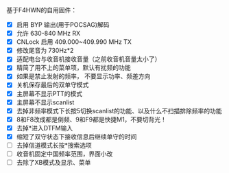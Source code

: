 基于F4HWN的自用固件：
- [x] 启用 BYP 输出(用于POCSAG)解码
- [x] 允许 630-840 MHz RX
- [x] CNLock 启用 409.000~409.990 MHz TX
- [x] 修改尾音为 730Hz*2
- [x] 适配电台与收音机接收音量（之前收音机音量太小了）
- [x] 精简了用不上的菜单项，默认有扰频的功能
- [x] 如果是禁止发射的频率， 不要显示功率、频差方向
- [x] 关机保存最后的双单守模式
- [x] 主屏幕不显示PTT的模式
- [x] 主屏幕不显示scanlist
- [x] 去掉非频率模式下长按5切换scanlist的功能、以及什么不扫描排除频率的功能
- [x] 8和F8改成都是倒频、9和F9都是快捷M1，不要切背光！
- [x] 去掉*进入DTFM输入
- [x] 缩短了双守状态下接收信息后继续单守的时间
- [ ] 去掉信道模式长按*搜索选项
- [ ] 收音机固定中国频率范围，界面小改
- [ ] 去除了XB模式及显示、菜单
